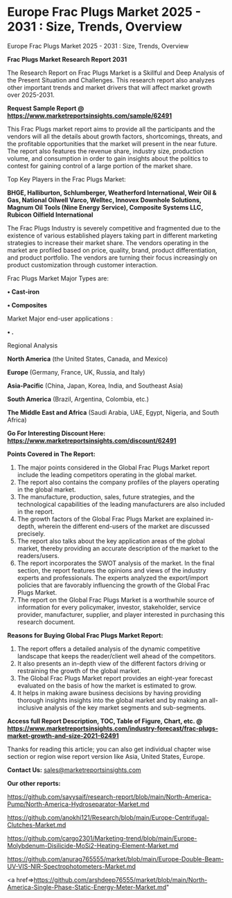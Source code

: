 # Europe Frac Plugs Market 2025 - 2031 : Size, Trends, Overview
Europe Frac Plugs Market 2025 - 2031 : Size, Trends, Overview

<strong>Frac Plugs Market Research Report 2031</strong>

The Research Report on Frac Plugs Market is a Skillful and Deep Analysis of the Present Situation and Challenges. This research report also analyzes other important trends and market drivers that will affect market growth over 2025-2031.

<strong>Request Sample Report @ <a href=https://www.marketreportsinsights.com/sample/62491>https://www.marketreportsinsights.com/sample/62491</a></strong>

This Frac Plugs market report aims to provide all the participants and the vendors will all the details about growth factors, shortcomings, threats, and the profitable opportunities that the market will present in the near future. The report also features the revenue share, industry size, production volume, and consumption in order to gain insights about the politics to contest for gaining control of a large portion of the market share.

Top Key Players in the Frac Plugs Market:

<strong>BHGE, Halliburton, Schlumberger, Weatherford International, Weir Oil & Gas, National Oilwell Varco, Welltec, Innovex Downhole Solutions, Magnum Oil Tools (Nine Energy Service), Composite Systems LLC, Rubicon Oilfield International</strong>

The Frac Plugs Industry is severely competitive and fragmented due to the existence of various established players taking part in different marketing strategies to increase their market share. The vendors operating in the market are profiled based on price, quality, brand, product differentiation, and product portfolio. The vendors are turning their focus increasingly on product customization through customer interaction.

Frac Plugs Market Major Types are:

<strong>• Cast-iron

• Composites</strong>

Market Major end-user applications :

<strong>• .</strong>

Regional Analysis

</u><strong><b>North America</b></strong> (the United States, Canada, and Mexico)

<strong><b>Europe </b></strong>(Germany, France, UK, Russia, and Italy)

<strong><b>Asia-Pacific</b></strong> (China, Japan, Korea, India, and Southeast Asia)

<strong><b>South America</b></strong> (Brazil, Argentina, Colombia, etc.)

<strong><b>The Middle East and Africa</b></strong> (Saudi Arabia, UAE, Egypt, Nigeria, and South Africa)

<strong>Go For Interesting Discount Here: <a href=https://www.marketreportsinsights.com/discount/62491>https://www.marketreportsinsights.com/discount/62491</a></strong>

<strong>Points Covered in The Report:</strong>
<ol>
  <li>The major points considered in the Global Frac Plugs Market report include the leading competitors operating in the global market.</li>
  <li>The report also contains the company profiles of the players operating in the global market.</li>
  <li>The manufacture, production, sales, future strategies, and the technological capabilities of the leading manufacturers are also included in the report.</li>
  <li>The growth factors of the Global Frac Plugs Market are explained in-depth, wherein the different end-users of the market are discussed precisely.</li>
  <li>The report also talks about the key application areas of the global market, thereby providing an accurate description of the market to the readers/users.</li>
  <li>The report incorporates the SWOT analysis of the market. In the final section, the report features the opinions and views of the industry experts and professionals. The experts analyzed the export/import policies that are favorably influencing the growth of the Global Frac Plugs Market.</li>
  <li>The report on the Global Frac Plugs Market is a worthwhile source of information for every policymaker, investor, stakeholder, service provider, manufacturer, supplier, and player interested in purchasing this research document.</li>
</ol>
<strong>Reasons for Buying Global Frac Plugs Market Report:</strong>

<ol>
  <li>The report offers a detailed analysis of the dynamic competitive landscape that keeps the reader/client well ahead of the competitors.</li>
  <li>It also presents an in-depth view of the different factors driving or restraining the growth of the global market.</li>
  <li>The Global Frac Plugs Market report provides an eight-year forecast evaluated on the basis of how the market is estimated to grow.</li>
  <li>It helps in making aware business decisions by having providing thorough insights insights into the global market and by making an all-inclusive analysis of the key market segments and sub-segments.</li>
</ol>
<strong>Access full Report Description, TOC, Table of Figure, Chart, etc. @ <a href=https://www.marketreportsinsights.com/industry-forecast/frac-plugs-market-growth-and-size-2021-62491>https://www.marketreportsinsights.com/industry-forecast/frac-plugs-market-growth-and-size-2021-62491</a></strong>


Thanks for reading this article; you can also get individual chapter wise section or region wise report version like Asia, United States, Europe.

<strong>Contact Us:</strong>
sales@marketreportsinsights.com

<strong>Our other reports:</strong>

<a href=https://github.com/sayysaif/research-report/blob/main/North-America-Pump/North-America-Hydroseparator-Market.md>https://github.com/sayysaif/research-report/blob/main/North-America-Pump/North-America-Hydroseparator-Market.md</a>

<a href=https://github.com/anokhi121/Research/blob/main/Europe-Centrifugal-Clutches-Market.md>https://github.com/anokhi121/Research/blob/main/Europe-Centrifugal-Clutches-Market.md</a>

<a href=https://github.com/cargo2301/Marketing-trend/blob/main/Europe-Molybdenum-Disilicide-MoSi2-Heating-Element-Market.md>https://github.com/cargo2301/Marketing-trend/blob/main/Europe-Molybdenum-Disilicide-MoSi2-Heating-Element-Market.md</a>

<a href=https://github.com/anurag765555/market/blob/main/Europe-Double-Beam-UV-VIS-NIR-Spectrophotometers-Market.md>https://github.com/anurag765555/market/blob/main/Europe-Double-Beam-UV-VIS-NIR-Spectrophotometers-Market.md</a>

<a href=>https://github.com/arshdeep76555/market/blob/main/North-America-Single-Phase-Static-Energy-Meter-Market.md</a>"
